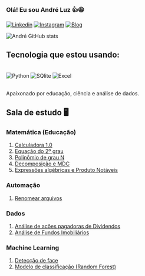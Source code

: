 ### Olá! Eu sou André Luz 👍😀 

[![Linkedin](https://img.shields.io/badge/LinkedIn-0077B5?style=for-the-badge&logo=linkedin&logoColor=white)](https://www.linkedin.com/in/andrejuniorba/)
[![Instagram](https://img.shields.io/badge/Instagram-E4405F?style=for-the-badge&logo=instagram&logoColor=white)](https://www.instagram.com/andrejuniorba/)
[![Blog](https://img.shields.io/badge/Blogger-FF5722?style=for-the-badge&logo=blogger&logoColor=white)](https://matematicaplicadaon.blogspot.com/)


![André GitHub stats](https://github-readme-stats.vercel.app/api?username=andrejuniorba&show_icons=true&theme=dracula)

## Tecnologia que estou usando:

<div style="display: inline_block"><br/>
    <img align="center" alt="Python" src ="https://img.shields.io/badge/Python-14354C?style=for-the-badge&logo=python&logoColor=white">
    <img align="center" alt="SQlite" src ="https://img.shields.io/badge/SQLite-07405E?style=for-the-badge&logo=sqlite&logoColor=white">
    <img align="center" alt="Excel" src ="https://img.shields.io/badge/Microsoft_Excel-217346?style=for-the-badge&logo=microsoft-excel&logoColor=white">

</div><br/>

Apaixonado por educação, ciência e análise de dados.

## Sala de estudo 🖥

### Matemática (Educação)

01. [Calculadora 1.0](https://github.com/andrejuniorba/Matematica_codigos/blob/main/01.%20Calculadora_1_0.ipynb)
02. [Equação do 2º grau](https://github.com/andrejuniorba/Matematica_codigos/blob/main/02.%20Equa%C3%A7%C3%A3o_do_2%C2%BA_grau.ipynb)
03. [Polinômio de grau N](https://github.com/andrejuniorba/Matematica_codigos/blob/main/03.%20Polin%C3%B4mio_grauN_Numpy.ipynb)
04. [Decomposição e MDC](https://github.com/andrejuniorba/Matematica_codigos/blob/main/05.%20Fatora%C3%A7%C3%A3o%20e%20MDC.ipynb)
05. [Expressões algébricas e Produto Notáveis](https://github.com/andrejuniorba/Matematica_codigos/blob/main/06.%20Express%C3%B5es%20e%20Produto%20Not%C3%A1veis.ipynb)

### Automação

01. [Renomear arquivos](https://github.com/andrejuniorba/Projetos_Estudos/blob/main/02_Renomear_arquivos.ipynb)

### Dados

01. [Análise de acões pagadoras de Dividendos](https://github.com/andrejuniorba/Analises_estudos/blob/main/Análise_de_boas_ações_pagadoras_de_dividendos.ipynb)
02. [Análise de Fundos Imobiliários](https://github.com/andrejuniorba/Analises_estudos/blob/main/Análise_quantitativa_de_Fundos_Imobiliários.ipynb)

### Machine Learning

01. [Detecção de face](https://github.com/andrejuniorba/Projetos_Machine_Learning/blob/main/Detec%C3%A7%C3%A3o_de_faces.ipynb)
02. [Modelo de classificação (Random Forest)](https://github.com/andrejuniorba/Projetos_Machine_Learning/blob/main/Modelo_de_Classifica%C3%A7%C3%A3o_Floresta_Aleat%C3%B3ria.ipynb)

